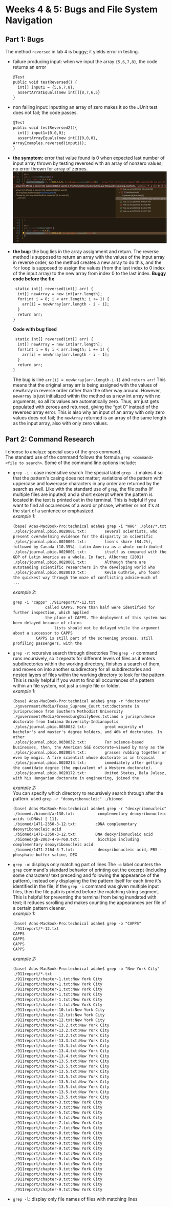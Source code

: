 # Weeks 4 & 5: Bugs and File System Navigation
## Part 1: Bugs
The method `reversed` in lab 4 is buggy; it yields error in testing.
- failure producing input: when we input the array `{5,6,7,8}`, the code returns an error
  ```
  @Test
  public void testReversed() {
    int[] input1 = {5,6,7,8};
    assertArratEquals(new int[]{8,7,6,5}
  }
  ```
- non failing input: inputting an array of zero makes it so the JUnit test does not fail; the code passes.
  ```
  @Test
  public void testReversed2(){
    int[] input1={0,0,0};
    assertArrayEquals(new int[]{0,0,0}, ArrayExamples.reversed(input1));
  }
  ```
- **the symptom:** error that value found is 0 when expected last number of input array thrown by testing reversed with an array of nonzero values; no error thrown for array of zeroes.
  ![Image](symptom.png)

- **the bug:** the bug lies in the array assignment and return. The reverse method is supposed to return an array with the values of the input array in reverse order, so the method creates a new array to do this, and the `for` loop is supposed to assign the values (from the last index to 0 index of the input array) to the new array from index 0 to the last index.
  **Buggy code before the fix**
  ```
   static int[] reversed(int[] arr) {
    int[] newArray = new int[arr.length];
    for(int i = 0; i < arr.length; i += 1) {
      arr[i] = newArray[arr.length - i - 1];
    }
    return arr;
  }
  ```
  **Code with bug fixed**
  ```
   static int[] reversed(int[] arr) {
    int[] newArray = new int[arr.length];
    for(int i = 0; i < arr.length; i += 1) {
      arr[i] = newArray[arr.length - i - 1];
    }
    return arr;
  }
  ```
  The bug is line `arr[i] = newArray[arr.length-i-1]`  and `return arr`! This means that the original array arr is being assigned with the values of newArray in reverse order rather than the other way around. However, `newArray` is just initialized within the method as a new int array with no arguments, so all its values are automatically zero. Thus, arr just gets populated with zeroes and returned, giving the “got 0” instead of the reversed array error. This is also why an input of an array with only zero values does not fail; the `newArray` returned is an array of the same length as the input array, also with only zero values.

## Part 2: Command Research
I choose to analyze special uses of the `grep` command.\
The standard use of the command follows the formula `grep <command> <file to search>`. Some of the command line options include:
- `grep -i `:  case insensitive search
  The special label `grep -i` makes it so that the pattern's casing does not matter; variations of the pattern with uppercase and lowercase characters in any order are returned by the search as well. Like with the standard use of `grep`, the file paths (if multiple files are inputed) and a short excerpt where the pattern is located in the text is printed out in the terminal. This is helpful if you want to find all occurences of a word or phrase, whether or not it's at the start of a sentence or emphasized.\
  *example 1:*
  ```
  (base) Adas-MacBook-Pro:technical adahe$ grep -i "WHO" ./plos/*.txt
  ./plos/journal.pbio.0020001.txt:        several scientists, who present overwhelming evidence for the disparity in scientific
  ./plos/journal.pbio.0020001.txt:        lion's share (84.2%), followed by Canada (10.35%). Latin America as a whole contributed
  ./plos/journal.pbio.0020001.txt:        itself as compared with the GDP of Latin America as a whole. In fact, Albornoz (2001)
  ./plos/journal.pbio.0020001.txt:        Although there are outstanding scientific researchers in the developing world who
  ./plos/journal.pbio.0020010.txt:        Kevin Guthrie, who found the quickest way through the maze of conflicting advice—much of
  ...
  ```
  *example 2:*
  ```
  grep -i "capps" ./911report/*-12.txt
                called CAPPS. More than half were identified for further inspection, which applied
                the place of CAPPS. The deployment of this system has been delayed because of claims
                    lists should not be delayed while the argument about a successor to CAPPS
            CAPPS is still part of the screening process, still profiling passengers, with the
  ```
- `grep -r`: recursive search through directories
  The `grep -r` command runs recursively, so it repeats for different levels of files as it enters subdirectories within the working directory, finishes a search of them, and moves on into another subdirectory for all subdirectories and nested layers of files within the working directory to look for the pattern. This is really helpful if you want to find all occurrences of a pattern within an file system, not just a single file or folder.\
  *example 1:*
  ```
  (base) Adas-MacBook-Pro:technical adahe$ grep -r "doctorate"
  ./government/Media/Texas_Supreme_Court.txt:doctorate in jurisprudence from Southern Methodist University
  ./government/Media/GreensburgDailyNews.txt:and a jurisprudence doctorate from Indiana University-Indianapolis
  ./plos/journal.pbio.0030032.txt:        great majority of bachelor's and master's degree holders, and 40% of doctorates. In other
  ./plos/journal.pbio.0030032.txt:        For science-based businesses, then, the American S&E doctorate—viewed by many as the
  ./plos/journal.pbio.0020054.txt:        grasses rubbing together or even by magic. A fire scientist whose doctorate is in tropical
  ./plos/journal.pbio.0020214.txt:        immediately after getting the candidate degree (the equivalent of a Western doctorate).
  ./plos/journal.pbio.0020172.txt:        United States, Bela Julesz, with his Hungarian doctorate in engineering, joined the
  ```
  *example 2:*\
  You can specify which directory to recursively search through after the pattern.
  used `grep -r "deoxyribonucleic" ./biomed`
  ```
  (base) Adas-MacBook-Pro:technical adahe$ grep -r "deoxyribonucleic" ./biomed./biomed/ar130.txt:          complementary deoxyribonucleic acids (cDNAs) [ 11].
  ./biomed/1471-2350-3-12.txt:        cDNA complementary deoxyribonucleic acid
  ./biomed/1471-2350-3-12.txt:        DNA deoxyribonucleic acid
  ./biomed/gb-2003-4-9-r60.txt:        biochips including complementary deoxyribonucleic acid
  ./biomed/1471-2164-3-7.txt:        - deoxyribonucleic acid, PBS - phosphate buffer saline, DEX
  ```
- `grep -o`: displays only matching part of lines
  The `-o` label counters the `grep` command's standard behavior of printing out the excerpt (including some characters/ text preceding and following the appearance of the pattern), instead only displaying the the pattern itself for each time it's identified in the file; if the `grep -i` command was given multiple input files, then the file path is printed before the matching string segment. This is helpful for preventing the terminal from being inundated with text; it reduces scrolling and makes counting the appearances per file of a certain pattern cleaner.\
  *example 1:*
  ```
  (base) Adas-MacBook-Pro:technical adahe$ grep -o "CAPPS" ./911report/*-12.txt
  CAPPS
  CAPPS
  CAPPS
  CAPPS
  ```
  *example 2:*
  ```
  (base) Adas-MacBook-Pro:technical adahe$ grep -o "New York City" ./911report/*.txt
  ./911report/chapter-1.txt:New York City
  ./911report/chapter-1.txt:New York City
  ./911report/chapter-1.txt:New York City
  ./911report/chapter-1.txt:New York City
  ./911report/chapter-1.txt:New York City
  ./911report/chapter-1.txt:New York City
  ./911report/chapter-10.txt:New York City
  ./911report/chapter-12.txt:New York City
  ./911report/chapter-12.txt:New York City
  ./911report/chapter-13.2.txt:New York City
  ./911report/chapter-13.2.txt:New York City
  ./911report/chapter-13.2.txt:New York City
  ./911report/chapter-13.3.txt:New York City
  ./911report/chapter-13.3.txt:New York City
  ./911report/chapter-13.4.txt:New York City
  ./911report/chapter-13.4.txt:New York City
  ./911report/chapter-13.5.txt:New York City
  ./911report/chapter-13.5.txt:New York City
  ./911report/chapter-13.5.txt:New York City
  ./911report/chapter-13.5.txt:New York City
  ./911report/chapter-13.5.txt:New York City
  ./911report/chapter-13.5.txt:New York City
  ./911report/chapter-13.5.txt:New York City
  ./911report/chapter-13.5.txt:New York City
  ./911report/chapter-3.txt:New York City
  ./911report/chapter-3.txt:New York City
  ./911report/chapter-5.txt:New York City
  ./911report/chapter-5.txt:New York City
  ./911report/chapter-7.txt:New York City
  ./911report/chapter-7.txt:New York City
  ./911report/chapter-8.txt:New York City
  ./911report/chapter-8.txt:New York City
  ./911report/chapter-9.txt:New York City
  ./911report/chapter-9.txt:New York City
  ./911report/chapter-9.txt:New York City
  ./911report/chapter-9.txt:New York City
  ./911report/chapter-9.txt:New York City
  ./911report/chapter-9.txt:New York City
  ./911report/chapter-9.txt:New York City
  ./911report/chapter-9.txt:New York City
  ./911report/chapter-9.txt:New York City
  ./911report/chapter-9.txt:New York City
  ```
- `grep -l`: display only file names of files with matching lines
